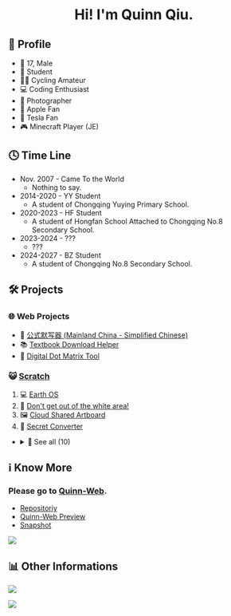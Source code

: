 <h1 align=center>Hi! I'm Quinn Qiu.</h1>

## 🤣 Profile

- 👨 17, Male
- 🏫 Student
- 🚴‍♂️ Cycling Amateur
- 💻 Coding Enthusiast
- 🌅 Photographer
- 📱 Apple Fan
- 🚙 Tesla Fan
- 🎮 Minecraft Player (JE)

## 🕓 Time Line

- Nov. 2007 - Came To the World
    - Nothing to say.
- 2014-2020 - YY Student
    - A student of Chongqing Yuying Primary School.
- 2020-2023 - HF Student
    - A student of Hongfan School Attached to Chongqing No.8 Secondary School.
- 2023-2024 - ???
    - ???
- 2024-2027 - BZ Student
    - A student of Chongqing No.8 Secondary School.

## 🛠️ Projects

### 🌐 Web Projects

- 📝 <a href="https://quinnqiu9998.github.io/projects/公式默写器.html" target="_blank">公式默写器 (Mainland China - Simplified Chinese)</a>
- 📚 <a href="https://quinnqiu9998.github.io/projects/tdh/" target="_blank">Textbook Download Helper</a>
- 🔢 <a href="https://quinnqiu9998.github.io/projects/ddmt/" target="_blank">Digital Dot Matrix Tool</a>


### 😺 <a href="https://scratch.mit.edu/" target="_blank">Scratch</a>

1. 💻 <a href="https://scratch.mit.edu/projects/413381564" target="_blank">Earth OS</a>
2. 🔲 <a href="https://scratch.mit.edu/projects/416589271" target="_blank">Don't get out of the white area!</a>
3. 🖼️ <a href="https://scratch.mit.edu/projects/417509515" target="_blank">Cloud Shared Artboard</a>
4. 🔐 <a href="https://scratch.mit.edu/projects/380777230" target="_blank">Secret Converter</a>

- <details>
    <summary>👀 See all (10)</summary>

    - 🖥️ OS (2)
        - 💻 <a href="https://scratch.mit.edu/projects/413381564" target="_blank">Earth OS</a>
        - 🛠️ <a href="https://scratch.mit.edu/projects/410305536" target="_blank">Earth OS ʙᴇᴛᴀ</a>

    - 🎮 Games(3) 
        - 🔲 <a href="https://scratch.mit.edu/projects/416589271" target="_blank">Don't get out of the white area!</a>
        - 💃 <a href="https://scratch.mit.edu/projects/414137279" target="_blank">Don't move!</a>
        - 🔇 <a href="https://scratch.mit.edu/projects/415955109/" target="_blank">Don't make a sound!</a>

    - 🎨 Arts (1)
        - 🖼️ <a href="https://scratch.mit.edu/projects/417509515" target="_blank">Cloud Shared Artboard</a>

    - 🎶 Songs (1)
        - 🔢 <a href="https://scratch.mit.edu/projects/410036839" target="_blank">3.14 - A Song Of π (2500 Decimal Places)</a>

    - 🏃🏻‍♂️ Animations (1)
        - 🌄 <a href="https://scratch.mit.edu/projects/410051645" target="_blank">4 Seasons</a>

    - 🔨 Tools (1)
        - 🔐 <a href="https://scratch.mit.edu/projects/380777230" target="_blank">Secret Converter</a>

    - 📔 Tutorials (1)
        - 😎 <a href="https://scratch.mit.edu/projects/419850174" target="_blank">Emojis That Can Be Used On Scratch</a>

</details>

## ℹ️ Know More

### Please go to <a href="https://quinnqiu9998.github.io/" target="_blank">Quinn-Web</a>.

- <a href="https://github.com/quinnqiu9998/quinnqiu9998.github.io" target="_blank">Repositoriy</a>
- <a href="https://quinnqiu9998.github.io/web_preview" target="_blank">Quinn-Web Preview</a>
- <a href="https://quinnqiu9998.github.io/website.html" target="_blank">Snapshot</a>

[![](https://github-readme-stats.vercel.app/api/pin/?username=quinnqiu9998&repo=quinnqiu9998.github.io&show_owner=true&title_color=6699cc&text_color=000000&icon_color=6699cc&border_color=6699cc&bg_color=ffffff#gh-light-mode-only)](https://github.com/quinnqiu9998/quinnqiu9998.github.io/)

<!-- [![](https://github-readme-stats.vercel.app/api/pin/?username=quinnqiu9998&repo=quinnqiu9998.github.io&show_owner=true&title_color=fff&text_color=fff&icon_color=99ccff&border_color=99ccff&bg_color=6699cc#gh-dark-mode-only)](https://github.com/quinnqiu9998/quinnqiu9998.github.io/) -->

## 📊 Other Informations

![](https://github-readme-stats.vercel.app/api?username=quinnqiu9998&count_private=true&show_icons=true&rank_icon=percentile&text_bold=false&title_color=6699cc&text_color=000000&icon_color=6699cc&border_color=6699cc&bg_color=ffffff#gh-light-mode-only)

<!-- ![](https://github-readme-stats.vercel.app/api?username=quinnqiu9998&count_private=true&show_icons=true&rank_icon=percentile&text_bold=false&title_color=ffffff&text_color=ffffff&icon_color=99ccff&border_color=99ccff&bg_color=6699cc#gh-dark-mode-only) -->


![](https://github-readme-stats.vercel.app/api/top-langs/?username=quinnqiu9998&title_color=6699cc&text_color=000000&icon_color=6699cc&border_color=6699cc&bg_color=ffffff#gh-light-mode-only)

<!-- ![](https://github-readme-stats.vercel.app/api/top-langs/?username=quinnqiu9998&title_color=fff&text_color=fff&border_color=99ccff&bg_color=6699cc#gh-dark-mode-only) -->


<!--
**quinnqiu9998/quinnqiu9998** is a ✨ _special_ ✨ repository because its `README.md` (this file) appears on your GitHub profile.

### Hi there 👋

- 🔭 I’m currently working on ...
- 🌱 I’m currently learning ...
- 👯 I’m looking to collaborate on ...
- 🤔 I’m looking for help with ...
- 💬 Ask me about ...
- 📫 How to reach me: ...
- 😄 Pronouns: ...
- ⚡ Fun fact: ...
  -->

